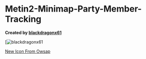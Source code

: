 # Metin2-Minimap-Party-Member-Tracking

**Created by [blackdragonx61](https://metin2.dev/board/profile/14335-mali61/)**

[![blackdragonx61](https://media.giphy.com/media/3PCJKsS9lLCzob2DoW/giphy.gif)

[New Icon From Owsap](https://i.imgur.com/b6fwdOd.mp4)
